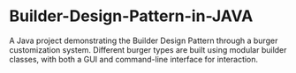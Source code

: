 # Builder-Design-Pattern-in-JAVA
A Java project demonstrating the Builder Design Pattern through a burger customization system. Different burger types are built using modular builder classes, with both a GUI and command-line interface for interaction.
